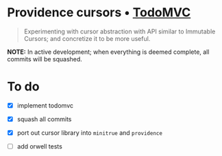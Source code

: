 # Providence cursors • [TodoMVC](http://todomvc.com)

> Experimenting with cursor abstraction with API similar to Immutable Cursors; and
> concretize it to be more useful.

**NOTE:** In active development; when everything is deemed complete, all commits will be squashed.

To do
=====

- [x] implement todomvc

- [x] squash all commits

- [x] port out cursor library into `minitrue` and `providence`

- [ ] add orwell tests
